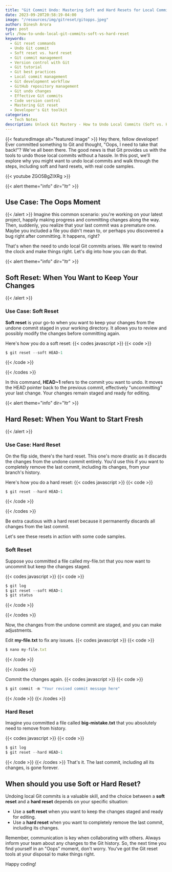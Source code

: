 ```yaml
---
title: "Git Commit Undo: Mastering Soft and Hard Resets for Local Commits"
date: 2023-09-20T20:58:19-04:00
image: "/resources/img/gitreset/gitopps.jpeg"
author: Dinesh Arora
type: post
url: /how-to-undo-local-git-commits-soft-vs-hard-reset
keywords:
  - Git reset commands
  - Undo Git commit
  - Soft reset vs. hard reset
  - Git commit management
  - Version control with Git
  - Git tutorial
  - Git best practices
  - Local commit management
  - Git development workflow
  - GitHub repository management
  - Git undo changes
  - Effective Git commits
  - Code version control
  - Mastering Git reset
  - Developer's Git toolkit
categories:
  - Tech Notes
description: Unlock Git Mastery - How to Undo Local Commits (Soft vs. Hard Reset). Discover the essential Git skills you need to undo local commits effectively. Learn the difference between soft and hard resets and when to choose each. Boost your Git proficiency with this comprehensive guide!.
---
```


{{< featuredImage alt="featured image" >}}
Hey there, fellow developer! Ever committed something to Git and thought, "Oops, I need to take that back!"? We've all been there. The good news is that Git provides us with the tools to undo those local commits without a hassle. In this post, we'll explore why you might want to undo local commits and walk through the steps, including soft and hard resets, with real code samples.

{{< youtube ZGO5BgZIXRg >}}

{{< alert theme="info" dir="ltr" >}}

## Use Case: The Oops Moment

{{< /alert >}}
Imagine this common scenario: you're working on your latest project, happily making progress and committing changes along the way. Then, suddenly, you realize that your last commit was a premature one. Maybe you included a file you didn't mean to, or perhaps you discovered a bug right after committing. It happens, right?

That's when the need to undo local Git commits arises. We want to rewind the clock and make things right. Let's dig into how you can do that.

{{< alert theme="info" dir="ltr" >}}

## Soft Reset: When You Want to Keep Your Changes

{{< /alert >}}

### Use Case: Soft Reset

**Soft reset** is your go-to when you want to keep your changes from the undone commit staged in your working directory. It allows you to review and possibly modify the changes before committing again.

Here's how you do a soft reset:
{{< codes javascript >}}
{{< code >}}

```javascript
$ git reset --soft HEAD~1
```

{{< /code >}}

{{< /codes >}}

In this command, **HEAD~1** refers to the commit you want to undo. It moves the HEAD pointer back to the previous commit, effectively "uncommitting" your last change. Your changes remain staged and ready for editing.

{{< alert theme="info" dir="ltr" >}}

## Hard Reset: When You Want to Start Fresh

{{< /alert >}}

### Use Case: Hard Reset

On the flip side, there's the hard reset. This one's more drastic as it discards the changes from the undone commit entirely. You'd use this if you want to completely remove the last commit, including its changes, from your branch's history.

Here's how you do a hard reset:
{{< codes javascript >}}
{{< code >}}

```javascript
$ git reset --hard HEAD~1

```

{{< /code >}}

{{< /codes >}}

Be extra cautious with a hard reset because it permanently discards all changes from the last commit.

Let's see these resets in action with some code samples.

### Soft Reset

Suppose you committed a file called my-file.txt that you now want to uncommit but keep the changes staged.

{{< codes javascript >}}
{{< code >}}

```javascript
$ git log
$ git reset --soft HEAD~1
$ git status

```

{{< /code >}}

{{< /codes >}}

Now, the changes from the undone commit are staged, and you can make adjustments.

Edit **my-file.txt** to fix any issues.
{{< codes javascript >}}
{{< code >}}

```javascript
$ nano my-file.txt
```

{{< /code >}}

{{< /codes >}}

Commit the changes again.
{{< codes javascript >}}
{{< code >}}

```javascript
$ git commit -m "Your revised commit message here"

```

{{< /code >}}
{{< /codes >}}

### Hard Reset

Imagine you committed a file called **big-mistake.txt** that you absolutely need to remove from history.

{{< codes javascript >}}
{{< code >}}

```javascript
$ git log
$ git reset --hard HEAD~1

```

{{< /code >}}
{{< /codes >}}
That's it. The last commit, including all its changes, is gone forever.

## When should you use Soft or Hard Reset?

Undoing local Git commits is a valuable skill, and the choice between a **soft reset** and a **hard reset** depends on your specific situation:

- Use a **soft reset** when you want to keep the changes staged and ready for editing.
- Use a **hard reset** when you want to completely remove the last commit, including its changes.

Remember, communication is key when collaborating with others. Always inform your team about any changes to the Git history. So, the next time you find yourself in an "Oops" moment, don't worry. You've got the Git reset tools at your disposal to make things right.

Happy coding!
